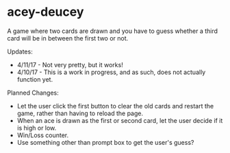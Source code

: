 # acey-deucey
A game where two cards are drawn and you have to guess whether a third card will be in between the first two or not. 

Updates: 
* 4/11/17 - Not very pretty, but it works! 
* 4/10/17 - This is a work in progress, and as such, does not actually function yet. 
 
Planned Changes: 
* Let the user click the first button to clear the old cards and restart the game, rather than having to reload the page. 
* When an ace is drawn as the first or second card, let the user decide if it is high or low. 
* Win/Loss counter.
* Use something other than prompt box to get the user's guess? 
